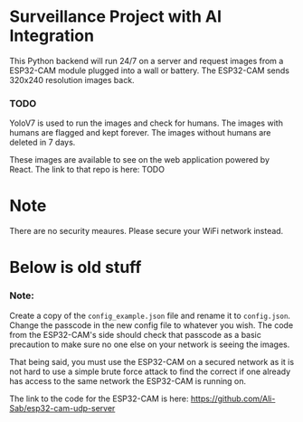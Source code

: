# Surveillance Project with AI Integration

This Python backend will run 24/7 on a server and request images from a ESP32-CAM module plugged into a wall or battery. 
The ESP32-CAM sends 320x240 resolution images back.

### TODO
YoloV7 is used to run the images and check for humans.
The images with humans are flagged and kept forever. The images without humans are deleted in 7 days.

These images are available to see on the web application powered by React. The link to that repo is here: TODO

# Note
There are no security meaures. Please secure your WiFi network instead.

# Below is old stuff

### Note:
Create a copy of the `config_example.json` file and rename it to `config.json`. Change the passcode in the new config file to whatever you wish. The code from the ESP32-CAM's side should check that passcode as a basic precaution to make sure no one else on your network is seeing the images.

That being said, you must use the ESP32-CAM on a secured network as it is not hard to use a simple brute force attack to find the correct if one already has access to the same network the ESP32-CAM is running on.

The link to the code for the ESP32-CAM is here: https://github.com/Ali-Sab/esp32-cam-udp-server

